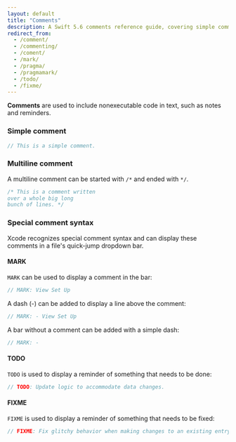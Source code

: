 ```yaml
---
layout: default
title: "Comments"
description: A Swift 5.6 comments reference guide, covering simple comments, multiline comments, MARK, TODO, and FIXME.
redirect_from:
  - /comment/
  - /commenting/
  - /coment/
  - /mark/
  - /pragma/
  - /pragmamark/
  - /todo/
  - /fixme/
---
```


**Comments** are used to include nonexecutable code in text, such as notes and reminders.

### Simple comment

```swift
// This is a simple comment.
```

### Multiline comment

A multiline comment can be started with `/*` and ended with `*/`.

```swift
/* This is a comment written 
over a whole big long
bunch of lines. */
```

### Special comment syntax

Xcode recognizes special comment syntax and can display these comments in a file's quick-jump dropdown bar.

#### MARK

`MARK` can be used to display a comment in the bar:

```swift
// MARK: View Set Up
```

A dash (-) can be added to display a line above the comment:

```swift
// MARK: - View Set Up
```

A bar without a comment can be added with a simple dash:

```swift
// MARK: -
```

#### TODO

`TODO` is used to display a reminder of something that needs to be done:

```swift
// TODO: Update logic to accommodate data changes.
```

#### FIXME

`FIXME` is used to display a reminder of something that needs to be fixed:

```swift
// FIXME: Fix glitchy behavior when making changes to an existing entry.
```